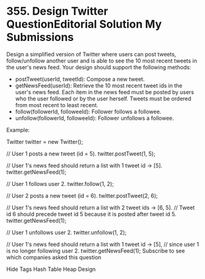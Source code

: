 ﻿# 355. Design Twitter  QuestionEditorial Solution  My Submissions
Design a simplified version of Twitter where users can post tweets,
follow/unfollow another user and is able to see the 10 most recent
tweets in the user's news feed. Your design should support the 
following methods:

+ postTweet(userId, tweetId): Compose a new tweet.
+ getNewsFeed(userId): Retrieve the 10 most recent tweet ids in the user's news feed. Each item in the news feed must be posted by users who the user followed or by the user herself. Tweets must be ordered from most recent to least recent.
+ follow(followerId, followeeId): Follower follows a followee.
+ unfollow(followerId, followeeId): Follower unfollows a followee.

Example:

Twitter twitter = new Twitter();

// User 1 posts a new tweet (id = 5).
twitter.postTweet(1, 5);

// User 1's news feed should return a list with 1 tweet id -> [5].
twitter.getNewsFeed(1);

// User 1 follows user 2.
twitter.follow(1, 2);

// User 2 posts a new tweet (id = 6).
twitter.postTweet(2, 6);

// User 1's news feed should return a list with 2 tweet ids -> [6, 5].
// Tweet id 6 should precede tweet id 5 because it is posted after tweet id 5.
twitter.getNewsFeed(1);

// User 1 unfollows user 2.
twitter.unfollow(1, 2);

// User 1's news feed should return a list with 1 tweet id -> [5],
// since user 1 is no longer following user 2.
twitter.getNewsFeed(1);
Subscribe to see which companies asked this question

Hide Tags Hash Table Heap Design
